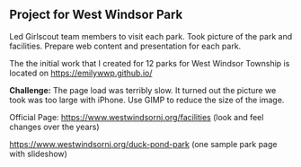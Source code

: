 ## Project for West Windsor Park 

Led Girlscout team members to visit each park. Took picture of the park and facilities. Prepare web content and presentation for each park. 

The the initial work that I created for 12 parks for West Windsor Township is located on https://emilywwp.github.io/

**Challenge:** The page load was terribly slow. It turned out the picture we took was too large with iPhone. Use GIMP to reduce the size of the image. 




Official Page: 
https://www.westwindsornj.org/facilities  (look and feel changes over the years)

https://www.westwindsornj.org/duck-pond-park  (one sample park page with slideshow)



